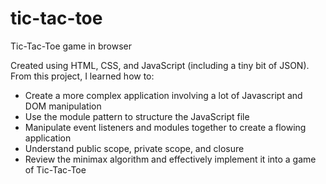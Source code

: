 # tic-tac-toe
Tic-Tac-Toe game in browser

Created using HTML, CSS, and JavaScript (including a tiny bit of JSON). From this project, I learned how to:
- Create a more complex application involving a lot of Javascript and DOM manipulation
- Use the module pattern to structure the JavaScript file
- Manipulate event listeners and modules together to create a flowing application
- Understand public scope, private scope, and closure
- Review the minimax algorithm and effectively implement it into a game of Tic-Tac-Toe

